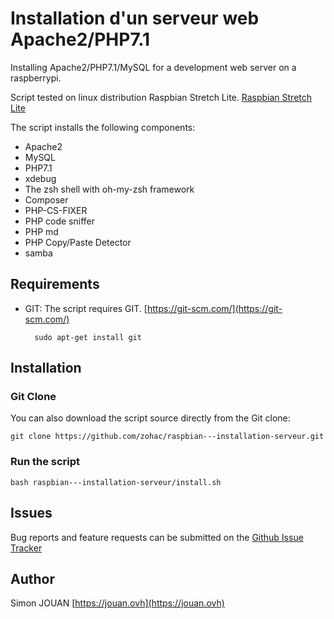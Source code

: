 # Installation d'un serveur web Apache2/PHP7.1

Installing Apache2/PHP7.1/MySQL for a development web server on a raspberrypi.

Script tested on linux distribution Raspbian Stretch Lite.
[Raspbian Stretch Lite](https://www.raspberrypi.org/downloads/raspbian/)

The script installs the following components:

* Apache2
* MySQL
* PHP7.1
* xdebug
* The zsh shell with oh-my-zsh framework
* Composer
* PHP-CS-FIXER
* PHP code sniffer
* PHP md
* PHP Copy/Paste Detector
* samba

## Requirements

* GIT: The script requires GIT. [https://git-scm.com/](https://git-scm.com/)

        sudo apt-get install git

## Installation

### Git Clone

You can also download the script source directly from the Git clone:

    git clone https://github.com/zohac/raspbian---installation-serveur.git

### Run the script

    bash raspbian---installation-serveur/install.sh

## Issues

Bug reports and feature requests can be submitted on the [Github Issue Tracker](https://github.com/zohac/raspbian---installation-serveur/issues)

## Author

Simon JOUAN
[https://jouan.ovh](https://jouan.ovh)
